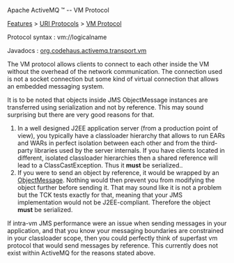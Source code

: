 Apache ActiveMQ ™ -- VM Protocol 

[Features](features.html) > [URI Protocols](uri-protocols.html) > [VM Protocol](vm-protocol.html)


Protocol syntax : vm://logicalname

Javadocs : [org.codehaus.activemq.transport.vm](http://activemq.codehaus.org/maven/apidocs/org/codehaus/activemq/transport/vm/package-frame.html)

The VM protocol allows clients to connect to each other inside the VM without the overhead of the network communication. The connection used is not a socket connection but some kind of virtual connection that allows an embedded messaging system.

It is to be noted that objects inside JMS ObjectMessage instances are transferred using serialization and not by reference. This may sound surprising but there are very good reasons for that.

1.  In a well designed J2EE application server (from a production point of view), you typically have a classloader hierarchy that allows to run EARs and WARs in perfect isolation between each other and from the third-party libraries used by the server internals. If you have clients located in different, isolated classloader hierarchies then a shared reference will lead to a ClassCastException. Thus it **must** be serialized..
2.  If you were to send an object by reference, it would be wrapped by an [ObjectMessage](http://java.sun.com/j2ee/1.4/docs/api/javax/jms/ObjectMessage.html). Nothing would then prevent you from modifying the object further before sending it. That may sound like it is not a problem but the TCK tests exactly for that, meaning that your JMS implementation would not be J2EE-compliant. Therefore the object **must** be serialized.

If intra-vm JMS performance were an issue when sending messages in your application, and that you know your messaging boundaries are constrained in your classloader scope, then you could perfectly think of superfast vm protocol that would send messages by reference. This currently does not exist within ActiveMQ for the reasons stated above.

